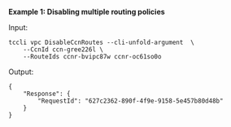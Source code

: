 **Example 1: Disabling multiple routing policies**



Input: 

```
tccli vpc DisableCcnRoutes --cli-unfold-argument  \
    --CcnId ccn-gree226l \
    --RouteIds ccnr-bvipc87w ccnr-oc61so0o
```

Output: 
```
{
    "Response": {
        "RequestId": "627c2362-890f-4f9e-9158-5e457b80d48b"
    }
}
```

